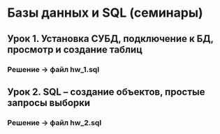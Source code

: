 # Базы данных и SQL (семинары)

## Урок 1. Установка СУБД, подключение к БД, просмотр и создание таблиц

### Решение ->  файл hw_1.sql

## Урок 2. SQL – создание объектов, простые запросы выборки
### Решение ->  файл hw_2.sql
